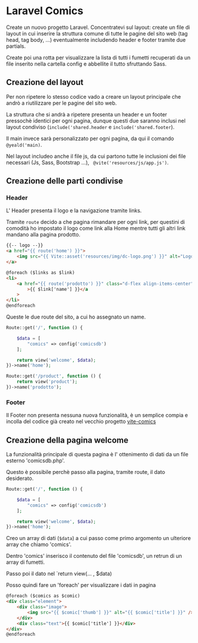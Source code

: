 # Laravel Comics

Create un nuovo progetto Laravel. Concentratevi sul layout: create un file di layout in cui inserire la struttura comune di tutte le pagine del sito web (tag head, tag body, ...) eventualmente includendo header e footer tramite due partials.

Create poi una rotta per visualizzare la lista di tutti i fumetti recuperati da un file inserito nella cartella config e abbellite il tutto sfruttando Sass.

## Creazione del layout

Per non ripetere lo stesso codice vado a creare un layout principale che andrò a riutilizzare per le pagine del sito web.

La struttura che si andrà a ripetere presenta un header e un footer pressochè identici per ogni pagina, dunque questi due saranno inclusi nel layout condiviso (`include('shared.header` e `include('shared.footer`).

Il main invece sarà personalizzato per ogni pagina, da qui il comando `@yeald('main)`.

Nel layout includeo anche il file js, da cui partono tutte le inclusioni dei file necessari (Js, Sass, Bootstrap ...), ` @vite('resources/js/app.js')`.

## Creazione delle parti condivise

### Header

L' Header presenta il logo e la navigazione tramite links.

Tramite `route` decido a che pagina rimandare per ogni link, per questini di comodità ho impostato il logo come link alla Home mentre tutti gli altri link mandano alla pagina prodotto.

```html
{{-- logo --}}
<a href="{{ route('home') }}">
    <img src="{{ Vite::asset('resources/img/dc-logo.png') }}" alt="Logo" />
</a>
```

```html
@foreach ($links as $link)
<li>
    <a href="{{ route('prodotto') }}" class="d-flex align-items-center"
        >{{ $link['name'] }}</a
    >
</li>
@endforeach
```

Queste le due route del sito, a cui ho assegnato un name.

```php
Route::get('/', function () {

    $data = [
        "comics" => config('comicsdb')
    ];

    return view('welcome', $data);
})->name('home');

Route::get('/product', function () {
    return view('product');
})->name('prodotto');
```

### Footer

Il Footer non presenta nessuna nuova funzionalità, è un semplice compia e incolla del codice già creato nel vecchio progetto [vite-comics](https://github.com/CaldatoLuca/vite-comics)

## Creazione della pagina welcome

La funzionalità principale di questa pagina è l' ottenimento di dati da un file esterno 'comicsdb.php'.

Questo è possibile perchè passo alla pagina, tramite route, il dato desiderato.

```php
Route::get('/', function () {

    $data = [
        "comics" => config('comicsdb')
    ];

    return view('welcome', $data);
})->name('home');
```

Creo un array di dati (`$data`) a cui passo come primo argomento un ulteriore array che chiamo 'comics'.

Dentro 'comics' inserisco il contenuto del file 'comicsdb', un retrun di un array di fumetti.

Passo poi il dato nel `return view(... , $data)

Posso quindi fare un 'foreach' per visualizzare i dati in pagina

```html
@foreach ($comics as $comic)
<div class="element">
    <div class="image">
        <img src="{{ $comic['thumb'] }}" alt="{{ $comic['title'] }}" />
    </div>
    <div class="text">{{ $comic['title'] }}</div>
</div>
@endforeach
```
